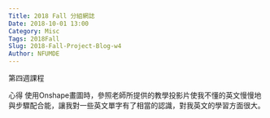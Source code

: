 ```yaml
---
Title: 2018 Fall 分組網誌
Date: 2018-10-01 13:00
Category: Misc
Tags: 2018Fall
Slug: 2018-Fall-Project-Blog-w4
Author: NFUMDE
---
```


第四週課程

<!-- PELICAN_END_SUMMARY -->

心得
使用Onshape畫圖時，參照老師所提供的教學投影片使我不懂的英文慢慢地與步驟配合能，讓我對一些英文單字有了相當的認識，對我英文的學習方面很大。
